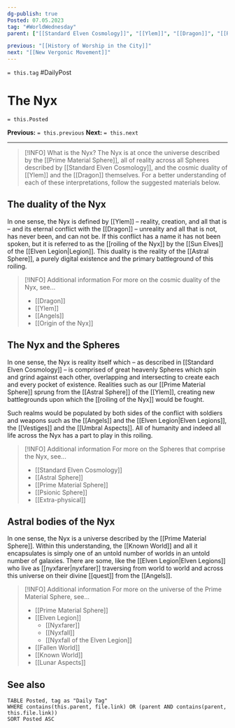 ```yaml
---
dg-publish: true
Posted: 07.05.2023
tag: "#WorldWednesday"
parent: ["[[Standard Elven Cosmology]]", "[[Ylem]]", "[[Dragon]]", "[[Roiling of the Nyx]]"]

previous: "[[History of Worship in the City]]"
next: "[[New Vergonic Movement]]"
---
```

`= this.tag` #DailyPost 
# The Nyx
`= this.Posted`

**Previous:** `= this.previous`
**Next:** `= this.next`

---

> [!INFO] What is the Nyx?
> The Nyx is at once the universe described by the [[Prime Material Sphere]], all of reality across all Spheres described by [[Standard Elven Cosmology]], and the cosmic duality of [[Ylem]] and the [[Dragon]] themselves. For a better understanding of each of these interpretations, follow the suggested materials below.

## The duality of the Nyx

In one sense, the Nyx is defined by [[Ylem]] – reality, creation, and all that is – and its eternal conflict with the [[Dragon]] – unreality and all that is not, has never been, and can not be. If this conflict has a name it has not been spoken, but it is referred to as the [[roiling of the Nyx]] by the [[Sun Elves]] of the [[Elven Legion|Legion]]. This duality is the reality of the [[Astral Sphere]], a purely digital existence and the primary battleground of this roiling.

>[!INFO] Additional information
>For more on the cosmic duality of the Nyx, see...
>- [[Dragon]]
>- [[Ylem]]
>- [[Angels]]
>- [[Origin of the Nyx]]

## The Nyx and the Spheres

In one sense, the Nyx is reality itself which – as described in [[Standard Elven Cosmology]] – is comprised of great heavenly Spheres which spin and grind against each other, overlapping and intersecting to create each and every pocket of existence. Realities such as our [[Prime Material Sphere]] sprung from the [[Astral Sphere]] of the [[Ylem]], creating new battlegrounds upon which the [[roiling of the Nyx]] would be fought.

Such realms would be populated by both sides of the conflict with soldiers and weapons such as the [[Angels]] and the [[Elven Legion|Elven Legions]], the [[Vestiges]] and the [[Umbral Aspects]]. All of humanity and indeed all life across the Nyx has a part to play in this roiling.

>[!INFO] Additional information
>For more on the Spheres that comprise the Nyx, see...
>- [[Standard Elven Cosmology]]
>- [[Astral Sphere]]
>- [[Prime Material Sphere]]
>- [[Psionic Sphere]]
>- [[Extra-physical]]

## Astral bodies of the Nyx

In one sense, the Nyx is a universe described by the [[Prime Material Sphere]]. Within this understanding, the [[Known World]] and all it encapsulates is simply one of an untold number of worlds in an untold number of galaxies. There are some, like the [[Elven Legion|Elven Legions]] who live as [[nyxfarer|nyxfarer]] traversing from world to world and across this universe on their divine [[quest]] from the [[Angels]].

>[!INFO] Additional information
>For more on the universe of the Prime Material Sphere, see...
>- [[Prime Material Sphere]]
>- [[Elven Legion]]
>    - [[Nyxfarer]]
>    - [[Nyxfall]]
>    - [[Nyxfall of the Elven Legion]]
>- [[Fallen World]]
>- [[Known World]]
>- [[Lunar Aspects]]

## See also
```dataview
TABLE Posted, tag as "Daily Tag"
WHERE contains(this.parent, file.link) OR (parent AND contains(parent, this.file.link))
SORT Posted ASC
```